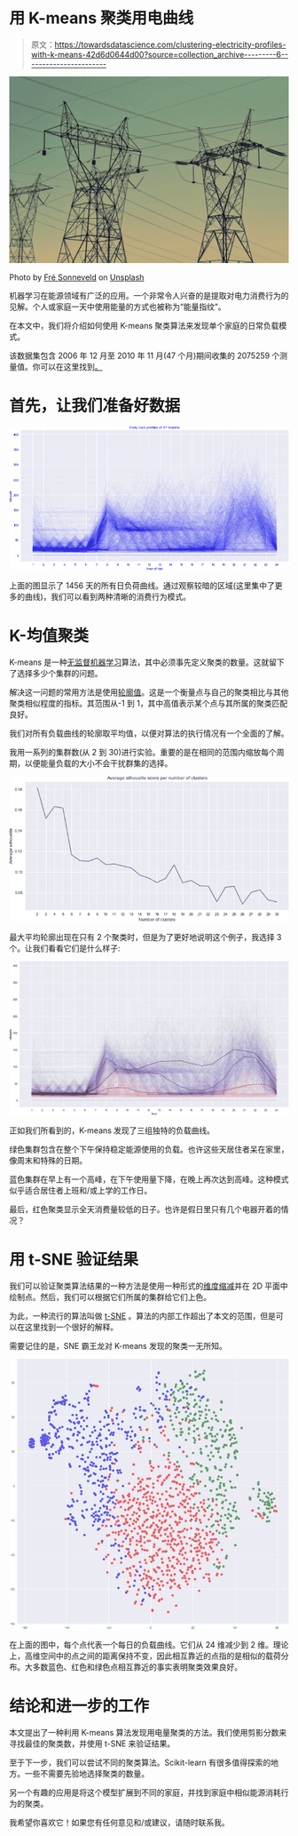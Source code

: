 # 用 K-means 聚类用电曲线

> 原文：<https://towardsdatascience.com/clustering-electricity-profiles-with-k-means-42d6d0644d00?source=collection_archive---------6----------------------->

![](img/11fc5f746ab9a82a46a959957c48f5d1.png)

Photo by [Fré Sonneveld](https://unsplash.com/@fresonneveld?utm_source=unsplash&utm_medium=referral&utm_content=creditCopyText) on [Unsplash](https://unsplash.com/s/photos/electricity?utm_source=unsplash&utm_medium=referral&utm_content=creditCopyText)

机器学习在能源领域有广泛的应用。一个非常令人兴奋的是提取对电力消费行为的见解。个人或家庭一天中使用能量的方式也被称为“能量指纹”。

在本文中，我们将介绍如何使用 K-means 聚类算法来发现单个家庭的日常负载模式。

该数据集包含 2006 年 12 月至 2010 年 11 月(47 个月)期间收集的 2075259 个测量值。你可以在这里找到[。](https://archive.ics.uci.edu/ml/datasets/individual+household+electric+power+consumption)

# 首先，让我们准备好数据

![](img/84fab1be158ff35d2a02a39db9805812.png)

上面的图显示了 1456 天的所有日负荷曲线。通过观察较暗的区域(这里集中了更多的曲线)，我们可以看到两种清晰的消费行为模式。

# K-均值聚类

K-means 是一种[无监督机器学习](https://en.wikipedia.org/wiki/Unsupervised_learning)算法，其中必须事先定义聚类的数量。这就留下了选择多少个集群的问题。

解决这一问题的常用方法是使用[轮廓值](https://en.wikipedia.org/wiki/Silhouette_(clustering))。这是一个衡量点与自己的聚类相比与其他聚类相似程度的指标。其范围从-1 到 1，其中高值表示某个点与其所属的聚类匹配良好。

我们对所有负载曲线的轮廓取平均值，以便对算法的执行情况有一个全面的了解。

我用一系列的集群数(从 2 到 30)进行实验。重要的是在相同的范围内缩放每个周期，以便能量负载的大小不会干扰群集的选择。

![](img/ab34166d246d0bdae7d1d1f3f3205dad.png)

最大平均轮廓出现在只有 2 个聚类时，但是为了更好地说明这个例子，我选择 3 个。让我们看看它们是什么样子:

![](img/ee826d9193871625fa5d2f6c06bfe624.png)

正如我们所看到的，K-means 发现了三组独特的负载曲线。

绿色集群包含在整个下午保持稳定能源使用的负载。也许这些天居住者呆在家里，像周末和特殊的日期。

蓝色集群在早上有一个高峰，在下午使用量下降，在晚上再次达到高峰。这种模式似乎适合居住者上班和/或上学的工作日。

最后，红色聚类显示全天消费量较低的日子。也许是假日里只有几个电器开着的情况？

# 用 t-SNE 验证结果

我们可以验证聚类算法结果的一种方法是使用一种形式的[维度缩减](https://en.wikipedia.org/wiki/Dimensionality_reduction)并在 2D 平面中绘制点。然后，我们可以根据它们所属的集群给它们上色。

为此，一种流行的算法叫做 [t-SNE](https://en.wikipedia.org/wiki/T-distributed_stochastic_neighbor_embedding) 。算法的内部工作超出了本文的范围，但是可以在这里找到一个很好的解释。

需要记住的是，SNE 霸王龙对 K-means 发现的聚类一无所知。

![](img/703f402fb3e3be8b90c85caab15b29ce.png)

在上面的图中，每个点代表一个每日的负载曲线。它们从 24 维减少到 2 维。理论上，高维空间中的点之间的距离保持不变，因此相互靠近的点指的是相似的载荷分布。大多数蓝色、红色和绿色点相互靠近的事实表明聚类效果良好。

# 结论和进一步的工作

本文提出了一种利用 K-means 算法发现用电量聚类的方法。我们使用剪影分数来寻找最佳的聚类数，并使用 t-SNE 来验证结果。

至于下一步，我们可以尝试不同的聚类算法。Scikit-learn 有很多值得探索的地方。一些不需要先验地选择聚类的数量。

另一个有趣的应用是将这个模型扩展到不同的家庭，并找到家庭中相似能源消耗行为的聚类。

我希望你喜欢它！如果您有任何意见和/或建议，请随时联系我。